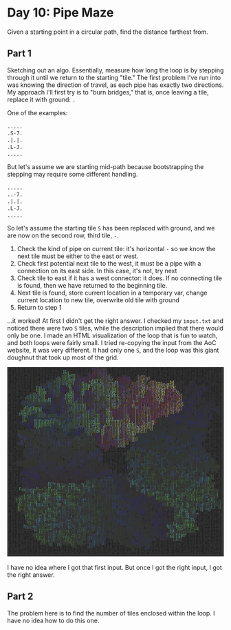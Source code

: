 # Day 10: Pipe Maze

Given a starting point in a circular path, find the distance farthest from.

## Part 1

Sketching out an algo. Essentially, measure how long the loop is by stepping through it until we return to the starting "tile." The first problem I've run into was knowing the direction of travel, as each pipe has exactly two directions. My approach I'll first try is to "burn bridges," that is, once leaving a tile, replace it with ground: `.`

One of the examples:

```
.....
.S-7.
.|.|.
.L-J.
.....
```

But let's assume we are starting mid-path because bootstrapping the stepping may require some different handling.

```
.....
..-7.
.|.|.
.L-J.
.....
```

So let's assume the starting tile `S` has been replaced with ground, and we are now on the second row, third tile, `-`.

1. Check the kind of pipe on current tile: it's horizontal `-` so we know the next tile must be either to the east or west.
1. Check first potential next tile to the west, it must be a pipe with a connection on its east side. In this case, it's not, try next
1. Check tile to east if it has a west connector: it does. If no connecting tile is found, then we have returned to the beginning tile.
1. Next tile is found, store current location in a temporary var, change current location to new tile, overwrite old tile with ground
1. Return to step 1

...it worked! At first I didn't get the right answer. I checked my `input.txt` and noticed there were two `S` tiles, while the description implied that there would only be one. I made an HTML visualization of the loop that is fun to watch, and both loops were fairly small. I tried re-copying the input from the AoC website, it was very different. It had only one `S`, and the loop was this giant doughnut that took up most of the grid. 

![Giant Doughnut Visualization](image.png)

I have no idea where I got that first input. But once I got the right input, I got the right answer.

## Part 2

The problem here is to find the number of tiles enclosed within the loop. I have no idea how to do this one.
